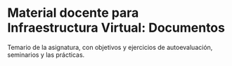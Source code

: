 Material docente para Infraestructura Virtual: Documentos
========================================

Temario de la asignatura, con objetivos y ejercicios de
autoevaluación, seminarios y las prácticas.
